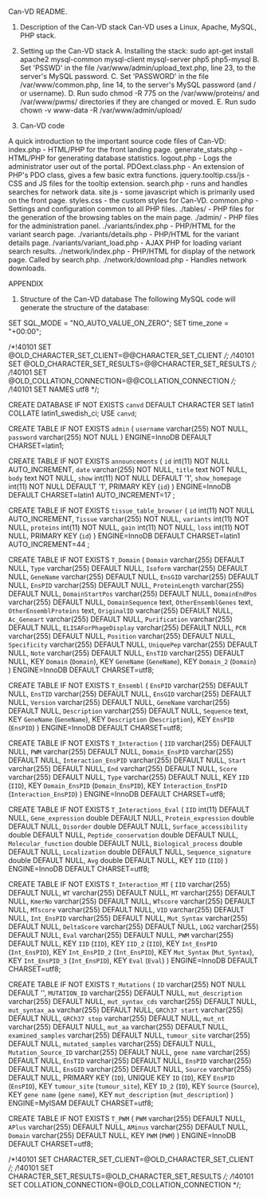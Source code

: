 Can-VD README.

1. Description of the Can-VD stack
Can-VD uses a Linux, Apache, MySQL, PHP stack.

2. Setting up the Can-VD stack
	A. Installing the stack:
	sudo apt-get install apache2 mysql-common mysql-client mysql-server php5 php5-mysql
	B. Set 'PSSWD' in the file /var/www/admin/upload_text.php, line 23, to the server's MySQL password.
	C. Set 'PASSWORD' in the file /var/www/common.php, line 14, to the server's MySQL password (and / or username).
	D. Run sudo chmod -R 775 on the /var/www/proteins/ and /var/www/pwms/ directories if they are changed or moved.
	E. Run sudo chown -v www-data -R /var/www/admin/upload/

3. Can-VD code 

A quick introduction to the important source code files of Can-VD:
index.php - HTML/PHP for the front landing page.
generate_stats.php - HTML/PHP for generating database statistics.
logout.php - Logs the administrator user out of the portal.
PDOext.class.php - An extension of PHP's PDO class, gives a few basic extra functions.
jquery.tooltip.css/js - CSS and JS files for the tooltip extension.
search.php - runs and handles searches for network data.
site.js - some javascript which is primarily used on the front page.
styles.css - the custom styles for Can-VD.
common.php - Settings and configuration common to all PHP files.
./tables/ - PHP files for the generation of the browsing tables on the main page.
./admin/ - PHP files for the administration panel.
./variants/index.php - PHP/HTML for the variant search page.
./variants/details.php - PHP/HTML for the variant details page.
/variants/variant_load.php - AJAX PHP for loading variant search results.
./network/index.php - PHP/HTML for display of the network page. Called by search.php.
./network/download.php - Handles network downloads.

APPENDIX

1. Structure of the Can-VD database
The following MySQL code will generate the structure of the database:

SET SQL_MODE = "NO_AUTO_VALUE_ON_ZERO";
SET time_zone = "+00:00";

/*!40101 SET @OLD_CHARACTER_SET_CLIENT=@@CHARACTER_SET_CLIENT */;
/*!40101 SET @OLD_CHARACTER_SET_RESULTS=@@CHARACTER_SET_RESULTS */;
/*!40101 SET @OLD_COLLATION_CONNECTION=@@COLLATION_CONNECTION */;
/*!40101 SET NAMES utf8 */;

CREATE DATABASE IF NOT EXISTS `canvd` DEFAULT CHARACTER SET latin1 COLLATE latin1_swedish_ci;
USE `canvd`;

CREATE TABLE IF NOT EXISTS `admin` (
  `username` varchar(255) NOT NULL,
  `password` varchar(255) NOT NULL
) ENGINE=InnoDB DEFAULT CHARSET=latin1;

CREATE TABLE IF NOT EXISTS `announcements` (
  `id` int(11) NOT NULL AUTO_INCREMENT,
  `date` varchar(255) NOT NULL,
  `title` text NOT NULL,
  `body` text NOT NULL,
  `show` int(11) NOT NULL DEFAULT '1',
  `show_homepage` int(11) NOT NULL DEFAULT '1',
  PRIMARY KEY (`id`)
) ENGINE=InnoDB  DEFAULT CHARSET=latin1 AUTO_INCREMENT=17 ;

CREATE TABLE IF NOT EXISTS `tissue_table_browser` (
  `id` int(11) NOT NULL AUTO_INCREMENT,
  `Tissue` varchar(255) NOT NULL,
  `variants` int(11) NOT NULL,
  `proteins` int(11) NOT NULL,
  `gain` int(11) NOT NULL,
  `loss` int(11) NOT NULL,
  PRIMARY KEY (`id`)
) ENGINE=InnoDB  DEFAULT CHARSET=latin1 AUTO_INCREMENT=44 ;

CREATE TABLE IF NOT EXISTS `T_Domain` (
  `Domain` varchar(255) DEFAULT NULL,
  `Type` varchar(255) DEFAULT NULL,
  `Isoform` varchar(255) DEFAULT NULL,
  `GeneName` varchar(255) DEFAULT NULL,
  `EnsGID` varchar(255) DEFAULT NULL,
  `EnsPID` varchar(255) DEFAULT NULL,
  `ProteinLength` varchar(255) DEFAULT NULL,
  `DomainStartPos` varchar(255) DEFAULT NULL,
  `DomainEndPos` varchar(255) DEFAULT NULL,
  `DomainSequence` text,
  `OtherEnsemblGenes` text,
  `OtherEnsemblProteins` text,
  `OriginalID` varchar(255) DEFAULT NULL,
  `Ac_Geneart` varchar(255) DEFAULT NULL,
  `Purification` varchar(255) DEFAULT NULL,
  `ELISAForPhageDisplay` varchar(255) DEFAULT NULL,
  `PCR` varchar(255) DEFAULT NULL,
  `Position` varchar(255) DEFAULT NULL,
  `Specificity` varchar(255) DEFAULT NULL,
  `UniquePep` varchar(255) DEFAULT NULL,
  `Note` varchar(255) DEFAULT NULL,
  `EnsTID` varchar(255) DEFAULT NULL,
  KEY `Domain` (`Domain`),
  KEY `GeneName` (`GeneName`),
  KEY `Domain_2` (`Domain`)
) ENGINE=InnoDB DEFAULT CHARSET=utf8;

CREATE TABLE IF NOT EXISTS `T_Ensembl` (
  `EnsPID` varchar(255) DEFAULT NULL,
  `EnsTID` varchar(255) DEFAULT NULL,
  `EnsGID` varchar(255) DEFAULT NULL,
  `Version` varchar(255) DEFAULT NULL,
  `GeneName` varchar(255) DEFAULT NULL,
  `Description` varchar(255) DEFAULT NULL,
  `Sequence` text,
  KEY `GeneName` (`GeneName`),
  KEY `Description` (`Description`),
  KEY `EnsPID` (`EnsPID`)
) ENGINE=InnoDB DEFAULT CHARSET=utf8;

CREATE TABLE IF NOT EXISTS `T_Interaction` (
  `IID` varchar(255) DEFAULT NULL,
  `PWM` varchar(255) DEFAULT NULL,
  `Domain_EnsPID` varchar(255) DEFAULT NULL,
  `Interaction_EnsPID` varchar(255) DEFAULT NULL,
  `Start` varchar(255) DEFAULT NULL,
  `End` varchar(255) DEFAULT NULL,
  `Score` varchar(255) DEFAULT NULL,
  `Type` varchar(255) DEFAULT NULL,
  KEY `IID` (`IID`),
  KEY `Domain_EnsPID` (`Domain_EnsPID`),
  KEY `Interaction_EnsPID` (`Interaction_EnsPID`)
) ENGINE=InnoDB DEFAULT CHARSET=utf8;

CREATE TABLE IF NOT EXISTS `T_Interactions_Eval` (
  `IID` int(11) DEFAULT NULL,
  `Gene_expression` double DEFAULT NULL,
  `Protein_expression` double DEFAULT NULL,
  `Disorder` double DEFAULT NULL,
  `Surface_accessibility` double DEFAULT NULL,
  `Peptide_conservation` double DEFAULT NULL,
  `Molecular_function` double DEFAULT NULL,
  `Biological_process` double DEFAULT NULL,
  `Localization` double DEFAULT NULL,
  `Sequence_signature` double DEFAULT NULL,
  `Avg` double DEFAULT NULL,
  KEY `IID` (`IID`)
) ENGINE=InnoDB DEFAULT CHARSET=utf8;

CREATE TABLE IF NOT EXISTS `T_Interaction_MT` (
  `IID` varchar(255) DEFAULT NULL,
  `WT` varchar(255) DEFAULT NULL,
  `MT` varchar(255) DEFAULT NULL,
  `KmerNo` varchar(255) DEFAULT NULL,
  `WTscore` varchar(255) DEFAULT NULL,
  `MTscore` varchar(255) DEFAULT NULL,
  `VID` varchar(255) DEFAULT NULL,
  `Int_EnsPID` varchar(255) DEFAULT NULL,
  `Mut_Syntax` varchar(255) DEFAULT NULL,
  `DeltaScore` varchar(255) DEFAULT NULL,
  `LOG2` varchar(255) DEFAULT NULL,
  `Eval` varchar(255) DEFAULT NULL,
  `PWM` varchar(255) DEFAULT NULL,
  KEY `IID` (`IID`),
  KEY `IID_2` (`IID`),
  KEY `Int_EnsPID` (`Int_EnsPID`),
  KEY `Int_EnsPID_2` (`Int_EnsPID`),
  KEY `Mut_Syntax` (`Mut_Syntax`),
  KEY `Int_EnsPID_3` (`Int_EnsPID`),
  KEY `Eval` (`Eval`)
) ENGINE=InnoDB DEFAULT CHARSET=utf8;

CREATE TABLE IF NOT EXISTS `T_Mutations` (
  `ID` varchar(255) NOT NULL DEFAULT '',
  `MUTATION_ID` varchar(255) DEFAULT NULL,
  `mut_description` varchar(255) DEFAULT NULL,
  `mut_syntax_cds` varchar(255) DEFAULT NULL,
  `mut_syntax_aa` varchar(255) DEFAULT NULL,
  `GRCh37 start` varchar(255) DEFAULT NULL,
  `GRCh37 stop` varchar(255) DEFAULT NULL,
  `mut_nt` varchar(255) DEFAULT NULL,
  `mut_aa` varchar(255) DEFAULT NULL,
  `examined_samples` varchar(255) DEFAULT NULL,
  `tumour_site` varchar(255) DEFAULT NULL,
  `mutated_samples` varchar(255) DEFAULT NULL,
  `Mutation_Source_ID` varchar(255) DEFAULT NULL,
  `gene name` varchar(255) DEFAULT NULL,
  `EnsTID` varchar(255) DEFAULT NULL,
  `EnsPID` varchar(255) DEFAULT NULL,
  `EnsGID` varchar(255) DEFAULT NULL,
  `Source` varchar(255) DEFAULT NULL,
  PRIMARY KEY (`ID`),
  UNIQUE KEY `ID` (`ID`),
  KEY `EnsPID` (`EnsPID`),
  KEY `tumour_site` (`tumour_site`),
  KEY `ID_2` (`ID`),
  KEY `Source` (`Source`),
  KEY `gene name` (`gene name`),
  KEY `mut_description` (`mut_description`)
) ENGINE=MyISAM DEFAULT CHARSET=utf8;

CREATE TABLE IF NOT EXISTS `T_PWM` (
  `PWM` varchar(255) DEFAULT NULL,
  `APlus` varchar(255) DEFAULT NULL,
  `AMinus` varchar(255) DEFAULT NULL,
  `Domain` varchar(255) DEFAULT NULL,
  KEY `PWM` (`PWM`)
) ENGINE=InnoDB DEFAULT CHARSET=utf8;

/*!40101 SET CHARACTER_SET_CLIENT=@OLD_CHARACTER_SET_CLIENT */;
/*!40101 SET CHARACTER_SET_RESULTS=@OLD_CHARACTER_SET_RESULTS */;
/*!40101 SET COLLATION_CONNECTION=@OLD_COLLATION_CONNECTION */;